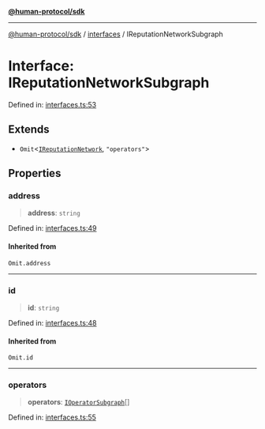 [**@human-protocol/sdk**](../../README.md)

***

[@human-protocol/sdk](../../modules.md) / [interfaces](../README.md) / IReputationNetworkSubgraph

# Interface: IReputationNetworkSubgraph

Defined in: [interfaces.ts:53](https://github.com/humanprotocol/human-protocol/blob/36a82d86df8ff0c729bd9c2ab3a0bb0641086da4/packages/sdk/typescript/human-protocol-sdk/src/interfaces.ts#L53)

## Extends

- `Omit`\<[`IReputationNetwork`](IReputationNetwork.md), `"operators"`\>

## Properties

### address

> **address**: `string`

Defined in: [interfaces.ts:49](https://github.com/humanprotocol/human-protocol/blob/36a82d86df8ff0c729bd9c2ab3a0bb0641086da4/packages/sdk/typescript/human-protocol-sdk/src/interfaces.ts#L49)

#### Inherited from

`Omit.address`

***

### id

> **id**: `string`

Defined in: [interfaces.ts:48](https://github.com/humanprotocol/human-protocol/blob/36a82d86df8ff0c729bd9c2ab3a0bb0641086da4/packages/sdk/typescript/human-protocol-sdk/src/interfaces.ts#L48)

#### Inherited from

`Omit.id`

***

### operators

> **operators**: [`IOperatorSubgraph`](IOperatorSubgraph.md)[]

Defined in: [interfaces.ts:55](https://github.com/humanprotocol/human-protocol/blob/36a82d86df8ff0c729bd9c2ab3a0bb0641086da4/packages/sdk/typescript/human-protocol-sdk/src/interfaces.ts#L55)
